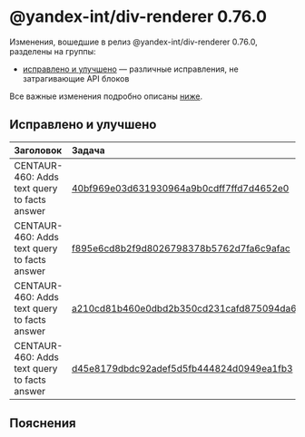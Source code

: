 # @yandex-int/div-renderer 0.76.0

<!-- ЧЕЛОВЕЧЕСКОЕ ВСТУПЛЕНИЕ -->

Изменения, вошедшие в релиз @yandex-int/div-renderer 0.76.0, разделены на группы:

* [исправлено и улучшено](#Исправлено-и-улучшено) — различные исправления, не затрагивающие API блоков

Все важные изменения подробно описаны [ниже](#Пояснения).

## Исправлено и улучшено

| Заголовок                                    | Задача                                     | PR  |
| :------------------------------------------- | :----------------------------------------- | :-- |
| CENTAUR-460: Adds text query to facts answer | [40bf969e03d631930964a9b0cdff7ffd7d4652e0] | N/A |
| CENTAUR-460: Adds text query to facts answer | [f895e6cd8b2f9d8026798378b5762d7fa6c9afac] | N/A |
| CENTAUR-460: Adds text query to facts answer | [a210cd81b460e0dbd2b350cd231cafd875094da6] | N/A |
| CENTAUR-460: Adds text query to facts answer | [d45e8179dbdc92adef5d5fb444824d0949ea1fb3] | N/A |

## Пояснения

[40bf969e03d631930964a9b0cdff7ffd7d4652e0]: https://a.yandex-team.ru/arc_vcs/commit/40bf969e03d631930964a9b0cdff7ffd7d4652e0
[f895e6cd8b2f9d8026798378b5762d7fa6c9afac]: https://a.yandex-team.ru/arc_vcs/commit/f895e6cd8b2f9d8026798378b5762d7fa6c9afac
[a210cd81b460e0dbd2b350cd231cafd875094da6]: https://a.yandex-team.ru/arc_vcs/commit/a210cd81b460e0dbd2b350cd231cafd875094da6
[d45e8179dbdc92adef5d5fb444824d0949ea1fb3]: https://a.yandex-team.ru/arc_vcs/commit/d45e8179dbdc92adef5d5fb444824d0949ea1fb3
